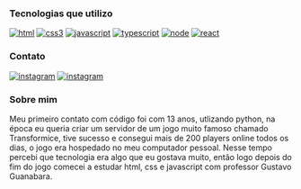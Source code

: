 ### Tecnologias que utilizo
[![html](https://img.shields.io/badge/HTML-239120?style=for-the-badge&logo=html5&logoColor=white)]()
[![css3](https://img.shields.io/badge/CSS-239120?&style=for-the-badge&logo=css3&logoColor=white)]()
[![javascript](https://img.shields.io/badge/JavaScript-F7DF1E?style=for-the-badge&logo=javascript&logoColor=black)]()
[![typescript](https://img.shields.io/badge/TypeScript-007ACC?style=for-the-badge&logo=typescript&logoColor=white)]()
[![node](https://img.shields.io/badge/Node.js-43853D?style=for-the-badge&logo=node.js&logoColor=white)]()
[![react](https://img.shields.io/badge/React-20232A?style=for-the-badge&logo=react&logoColor=61DAFB)]()

### Contato
[![instagram](https://img.shields.io/badge/Instagram-E4405F?style=for-the-badge&logo=instagram&logoColor=white)](https://www.instagram.com/jonas259234/)
[![instagram](https://img.shields.io/badge/-Jonas%20Costa%20Lima-0077B5?style=flat-square&logo=Linkedin&logoColor=white)](https://www.linkedin.com/in/jonas-costa-lima-47b982208/)


### Sobre mim
Meu primeiro contato com código foi com 13 anos, utlizando python, na época eu queria criar um servidor de um jogo muito famoso chamado Transformice, tive sucesso e consegui mais de 200 players online todos os dias, o jogo era hospedado no meu computador pessoal.
Nesse tempo percebi que tecnologia era algo que eu gostava muito, então logo depois do fim do jogo comecei a estudar html, css e javascript com professor Gustavo Guanabara.
